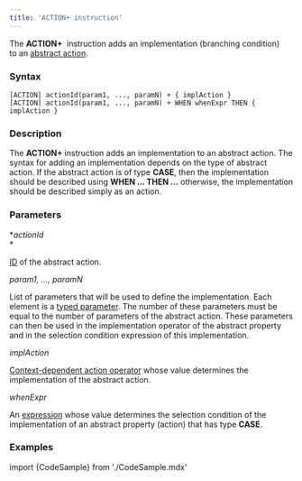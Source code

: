```yaml
---
title: 'ACTION+ instruction'
---
```


The **ACTION+**  instruction adds an implementation (branching condition) to an [abstract action](Action_extension.md).

### Syntax

    [ACTION] actionId(param1, ..., paramN) + { implAction }
    [ACTION] actionId(param1, ..., paramN) + WHEN whenExpr THEN { implAction }

### Description

The **ACTION+** instruction adds an implementation to an abstract action. The syntax for adding an implementation depends on the type of abstract action. If the abstract action is of type **CASE**, then the implementation should be described using **WHEN ... THEN ...** otherwise, the implementation should be described simply as an action. 

### Parameters

**actionId*  
*

[ID](IDs.md#propertyid-broken) of the abstract action. 

*param1, ..., paramN*

List of parameters that will be used to define the implementation. Each element is a [typed parameter](IDs.md#paramid-broken). The number of these parameters must be equal to the number of parameters of the abstract action. These parameters can then be used in the implementation operator of the abstract property and in the selection condition expression of this implementation.

*implAction*

[Context-dependent action operator](Action_operator.md#context-dependent-operators) whose value determines the implementation of the abstract action. 

*whenExpr*

An [expression](Expression.md) whose value determines the selection condition of the implementation of an abstract property (action) that has type **CASE**. 

### Examples


import {CodeSample} from './CodeSample.mdx'

<CodeSample url="https://documentation.lsfusion.org/sample?file=InstructionSample&block=extendaction"/>

  
